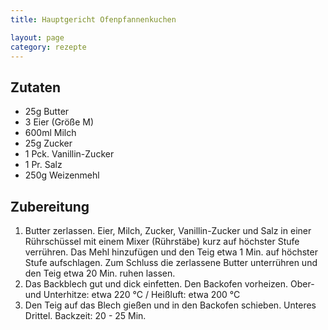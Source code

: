 ```yaml
---
title: Hauptgericht Ofenpfannenkuchen

layout: page
category: rezepte
---
```


Zutaten
-------
- 25g Butter
- 3 Eier (Größe M)
- 600ml Milch
- 25g Zucker
- 1 Pck. Vanillin-Zucker
- 1 Pr. Salz
- 250g Weizenmehl
  
Zubereitung
-----------
1. Butter zerlassen. Eier, Milch, Zucker, Vanillin-Zucker und Salz in einer Rührschüssel mit einem Mixer (Rührstäbe) kurz auf höchster Stufe verrühren.
   Das Mehl hinzufügen und den Teig etwa 1 Min. auf höchster Stufe aufschlagen. Zum Schluss die zerlassene Butter unterrühren und den Teig etwa 20 Min. ruhen lassen.
2. Das Backblech gut und dick einfetten. Den Backofen vorheizen. Ober- und Unterhitze: etwa 220 °C / Heißluft: etwa 200 °C
3. Den Teig auf das Blech gießen und in den Backofen schieben. Unteres Drittel. Backzeit: 20 - 25 Min.
